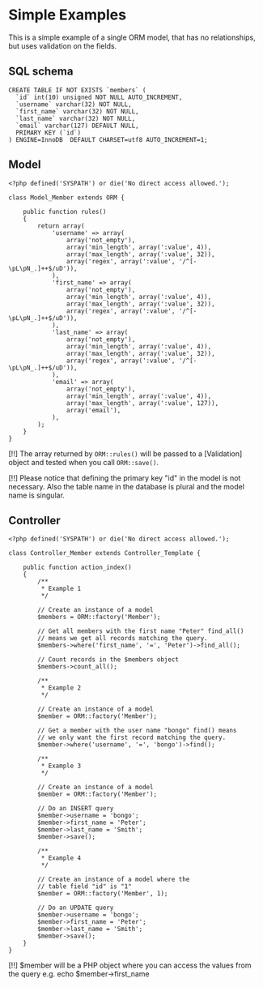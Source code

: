 # Simple Examples

This is a simple example of a single ORM model, that has no relationships, but uses validation on the fields.

## SQL schema

    CREATE TABLE IF NOT EXISTS `members` (
      `id` int(10) unsigned NOT NULL AUTO_INCREMENT,
      `username` varchar(32) NOT NULL,
      `first_name` varchar(32) NOT NULL,
      `last_name` varchar(32) NOT NULL,
      `email` varchar(127) DEFAULT NULL,
      PRIMARY KEY (`id`)
    ) ENGINE=InnoDB  DEFAULT CHARSET=utf8 AUTO_INCREMENT=1;

## Model

    <?php defined('SYSPATH') or die('No direct access allowed.');

    class Model_Member extends ORM {

        public function rules()
        {
            return array(
                'username' => array(
                    array('not_empty'),
                    array('min_length', array(':value', 4)),
                    array('max_length', array(':value', 32)),
                    array('regex', array(':value', '/^[-\pL\pN_.]++$/uD')),
                ),
                'first_name' => array(
                    array('not_empty'),
                    array('min_length', array(':value', 4)),
                    array('max_length', array(':value', 32)),
                    array('regex', array(':value', '/^[-\pL\pN_.]++$/uD')),
                ),
                'last_name' => array(
                    array('not_empty'),
                    array('min_length', array(':value', 4)),
                    array('max_length', array(':value', 32)),
                    array('regex', array(':value', '/^[-\pL\pN_.]++$/uD')),
                ),
                'email' => array(
                    array('not_empty'),
                    array('min_length', array(':value', 4)),
                    array('max_length', array(':value', 127)),
                    array('email'),
                ),
            );
        }
    }

[!!] The array returned by `ORM::rules()` will be passed to a [Validation] object and tested when you call `ORM::save()`.

[!!] Please notice that defining the primary key "id" in the model is not necessary. Also the table name in the database is plural and the model name is singular.

## Controller

    <?php defined('SYSPATH') or die('No direct access allowed.');

    class Controller_Member extends Controller_Template {

        public function action_index()
        {
            /**
             * Example 1
             */

            // Create an instance of a model
            $members = ORM::factory('Member');

            // Get all members with the first name "Peter" find_all()
            // means we get all records matching the query.
            $members->where('first_name', '=', 'Peter')->find_all();

            // Count records in the $members object
            $members->count_all();

            /**
             * Example 2
             */

            // Create an instance of a model
            $member = ORM::factory('Member');

            // Get a member with the user name "bongo" find() means
            // we only want the first record matching the query.
            $member->where('username', '=', 'bongo')->find();

            /**
             * Example 3
             */

            // Create an instance of a model
            $member = ORM::factory('Member');

            // Do an INSERT query
            $member->username = 'bongo';
            $member->first_name = 'Peter';
            $member->last_name = 'Smith';
            $member->save();

            /**
             * Example 4
             */

            // Create an instance of a model where the
            // table field "id" is "1"
            $member = ORM::factory('Member', 1);

            // Do an UPDATE query
            $member->username = 'bongo';
            $member->first_name = 'Peter';
            $member->last_name = 'Smith';
            $member->save();
        }
    }

[!!] $member will be a PHP object where you can access the values from the query e.g. echo $member->first_name
